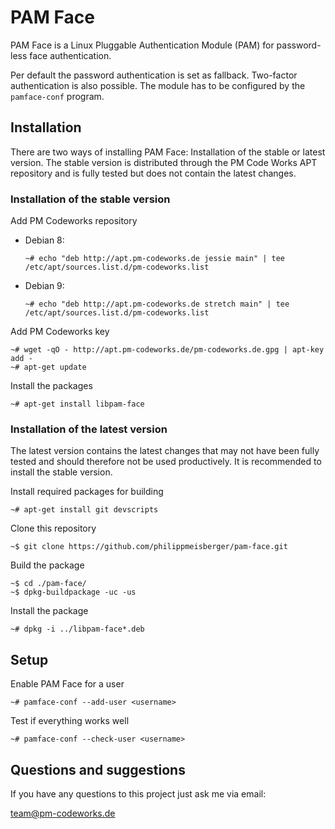 PAM Face
========

PAM Face is a Linux Pluggable Authentication Module (PAM) for password-less face authentication.

Per default the password authentication is set as fallback. Two-factor authentication is also possible. The module has to be configured by the `pamface-conf` program.

Installation
------------

There are two ways of installing PAM Face: Installation of the stable or latest version. The stable version is distributed through the PM Code Works APT repository and is fully tested but does not contain the latest changes.

### Installation of the stable version

Add PM Codeworks repository

* Debian 8:

    `~# echo "deb http://apt.pm-codeworks.de jessie main" | tee /etc/apt/sources.list.d/pm-codeworks.list`

* Debian 9:

    `~# echo "deb http://apt.pm-codeworks.de stretch main" | tee /etc/apt/sources.list.d/pm-codeworks.list`

Add PM Codeworks key

    ~# wget -qO - http://apt.pm-codeworks.de/pm-codeworks.de.gpg | apt-key add -
    ~# apt-get update

Install the packages

    ~# apt-get install libpam-face

### Installation of the latest version

The latest version contains the latest changes that may not have been fully tested and should therefore not be used productively. It is recommended to install the stable version.

Install required packages for building

    ~# apt-get install git devscripts

Clone this repository

    ~$ git clone https://github.com/philippmeisberger/pam-face.git

Build the package

    ~$ cd ./pam-face/
    ~$ dpkg-buildpackage -uc -us

Install the package

    ~# dpkg -i ../libpam-face*.deb

Setup
-----

Enable PAM Face for a user

    ~# pamface-conf --add-user <username>

Test if everything works well

    ~# pamface-conf --check-user <username>

Questions and suggestions
-------------------------

If you have any questions to this project just ask me via email:

<team@pm-codeworks.de>
